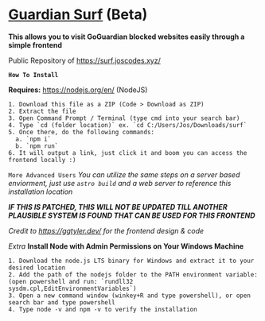 # [Guardian Surf](https://surf.joscodes.xyz/) (Beta)

**This allows you to visit GoGuardian blocked websites easily through a simple frontend**

Public Repository of https://surf.joscodes.xyz/

__**`How To Install`**__

**Requires:** https://nodejs.org/en/ (NodeJS)
```
1. Download this file as a ZIP (Code > Download as ZIP)
2. Extract the file
3. Open Command Prompt / Terminal (type cmd into your search bar)
4. Type `cd (folder location)` ex. `cd C:/Users/Jos/Downloads/surf`
5. Once there, do the following commands:
  a. `npm i`
  b. `npm run`
6. It will output a link, just click it and boom you can access the frontend locally :)
```

`More Advanced Users`
*You can utilize the same steps on a server based enviorment, just use `astro build` and a web server to reference this installation location*

***IF THIS IS PATCHED, THIS WILL NOT BE UPDATED TILL ANOTHER PLAUSIBLE SYSTEM IS FOUND THAT CAN BE USED FOR THIS FRONTEND***

*Credit to https://ggtyler.dev/ for the frontend design & code*

*Extra*
**Install Node with Admin Permissions on Your Windows Machine**
```
1. Download the node.js LTS binary for Windows and extract it to your desired location
2. Add the path of the nodejs folder to the PATH environment variable: (open powershell and run: `rundll32 sysdm.cpl,EditEnvironmentVariables`)
3. Open a new command window (winkey+R and type powershell), or open search bar and type powershell
4. Type node -v and npm -v to verify the installation
```
